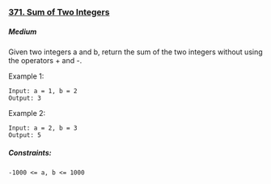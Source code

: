 ### [371. Sum of Two Integers](https://leetcode.com/problems/sum-of-two-integers/)

##### Medium

Given two integers a and b, return the sum of the two integers without using the operators + and -.
 

Example 1:
```JS
Input: a = 1, b = 2
Output: 3
```



Example 2:
```JS
Input: a = 2, b = 3
Output: 5
```

##### Constraints:
```JS
-1000 <= a, b <= 1000
```